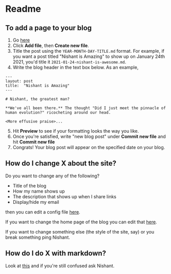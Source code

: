 # Readme

## To add a page to your blog
	
1. Go [here](https://github.com/ninjha01/alecsite/tree/main/_posts)
2. Click **Add file**, then **Create new file**.
3. Title the post using the `YEAR-MONTH-DAY-TITLE.md` format. For example, if you want a post titled "Nishant is Amazing" to show up on January 24th 2021, you'd title it `2021-01-24-nishant-is-awesome.md`.
4. Write the blog header in the text box below. As an example,
```
---
layout: post
title:  "Nishant is Amazing"
---

# Nishant, the greatest man?

**We've all been there.** The thought "Did I just meet the pinnacle of human evolution?" ricocheting around our head.

<More effusive praise>...
```
5. Hit **Preview** to see if your formatting looks the way you like.
6. Once you're satisfied, write "new blog post" under **Commit new file** and hit **Commit new file**
7. Congrats! Your blog post will appear on the specified date on your blog.

## How do I change X about the site?

Do you want to change any of the following?

 - Title of the blog
 - How my name shows up
 - The description that shows up when I share links
 - Display/hide my email

then you can edit a config file [here](https://github.com/ninjha01/alecsite/blob/main/_config.yml).

If you want to change the home page of the blog you can edit that [here](https://github.com/ninjha01/alecsite/blob/main/index.md).

If you want to change something else (the style of the site, say) or you break something ping Nishant.

## How do I do X with markdown?

Look at [this](https://docs.github.com/en/github/writing-on-github/getting-started-with-writing-and-formatting-on-github/basic-writing-and-formatting-syntax) and if you're still confused ask Nishant.

